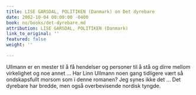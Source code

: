 ```yaml
---
title: LISE GARSDAL, POLITIKEN (Danmark) on Det dyrebare
date: 2002-10-04 00:00:00 -0400
book: no/books/det-dyrebare.md
attribution: LISE GARSDAL, POLITIKEN (Danmark)
link_to_original: ''
featured: false
weight: ''

---
```

Ullmann er en mester til å få hendelser og personer til å stå og dirre mellom virkelighet og noe annet … Har Linn Ullmann noen gang tidligere vært så ondskapsfullt morsom som i denne romanen? Jeg synes ikke det … Det dyrebare har bredde, men også overbevisende nordisk tyngde.